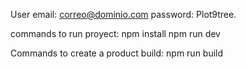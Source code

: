 User email: correo@dominio.com
password: Plot9tree.

commands to run proyect:
npm install
npm run dev

Commands to create a product build: npm run build
